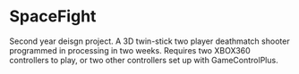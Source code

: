 # SpaceFight
Second year deisgn project. A 3D twin-stick two player deathmatch shooter programmed in processing in two weeks.
Requires two XBOX360 controllers to play, or two other controllers set up with GameControlPlus. 